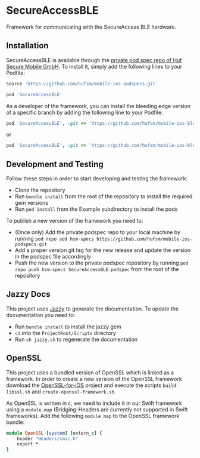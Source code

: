 # SecureAccessBLE
Framework for communicating with the SecureAccess BLE hardware.

## Installation
SecureAccessBLE is available through the [private pod spec repo of Huf Secure Mobile GmbH](https://github.com/hufsm/mobile-ios-podspecs). To install
it, simply add the following lines to your Podfile:
```ruby
source 'https://github.com/hufsm/mobile-ios-podspecs.git'

pod 'SecureAccessBLE'
```

As a developer of the framework, you can install the bleeding edge version of a specific branch by adding the following line to your Podfile:
```ruby
pod 'SecureAccessBLE', :git => 'https://github.com/hufsm/mobile-ios-ble.git', :branch => 'develop'
```
or
```ruby
pod 'SecureAccessBLE', :git => 'https://github.com/hufsm/mobile-ios-ble.git', :commit => 'xxxxxx'
```

## Development and Testing
Follow these steps in order to start developing and testing the framework:
- Clone the repository
- Run `bundle install` from the root of the repository to install the required gem versions
- Run `pod install` from the Example subdirectory to install the pods

To publish a new version of the framework you need to:
- (Once only) Add the private podspec repo to your local machine by running `pod repo add hsm-specs https://github.com/hufsm/mobile-ios-podspecs.git`
- Add a proper version git tag for the new release and update the version in the podspec file accordingly
- Push the new version to the private podspec repository by running `pod repo push hsm-specs SecureAccessBLE.podspec` from the root of the repository

## Jazzy Docs
This project uses [Jazzy](https://github.com/realm/jazzy) to generate the documentation. To update the documentation you need to:
- Run `bundle install` to install the jazzy gem
- `cd` into the `ProjectRoot/Scripts` directory
- Run `sh jazzy.sh` to regenerate the documentation

## OpenSSL
This project uses a bundled version of OpenSSL which is linked as a framework. In order to create a new version of the OpenSSL framework download the [OpenSSL-for-iOS](https://github.com/x2on/OpenSSL-for-iPhone) project and execute the scripts `build-libssl.sh` and `create-openssl-framework.sh`.

As OpenSSL is written in `C`, we need to include it in our Swift framework using a `module.map` (Bridging-Headers are currently not supported in Swift frameworks). Add the following `module.map` to the OpenSSL framework bundle:
```ruby
module OpenSSL [system] [extern_c] {
    header "Headers/cmac.h"
    export *
}
```
